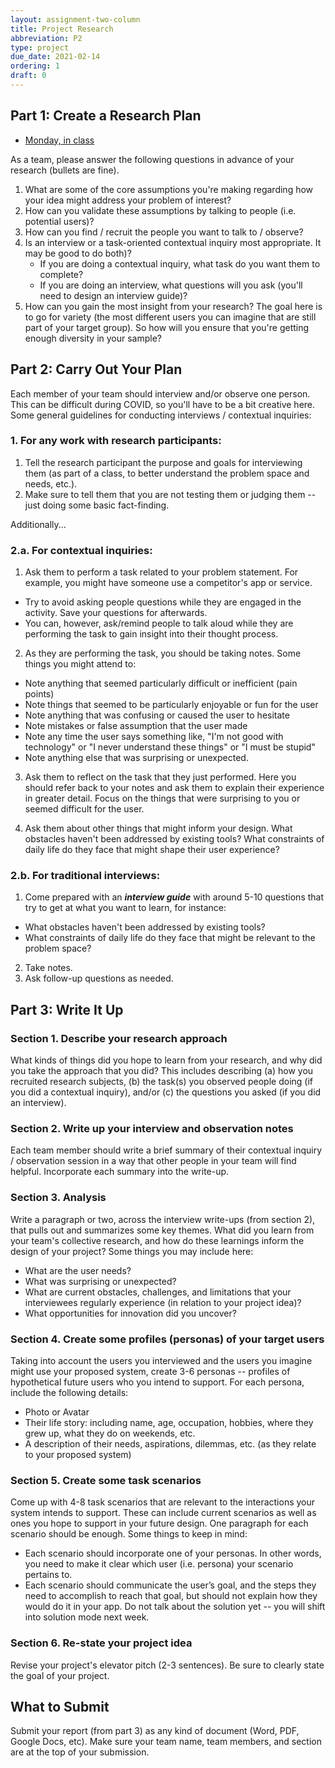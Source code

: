 ```yaml
---
layout: assignment-two-column
title: Project Research
abbreviation: P2
type: project
due_date: 2021-02-14
ordering: 1 
draft: 0
---
```


## Part 1: Create a Research Plan
* <a href="https://docs.google.com/document/d/12pOoSJA4aQnxK8gcH9NrNR36_ZTTWNWpp_QASTamwB4/edit?usp=sharing" target="_blank">Monday, in class</a>

As a team, please answer the following questions in advance of your research (bullets are fine). 
1. What are some of the core assumptions you're making regarding how your idea might address your problem of interest?
1. How can you validate these assumptions by talking to people (i.e. potential users)?
1. How can you find / recruit the people you want to talk to / observe?
1. Is an interview or a task-oriented contextual inquiry most appropriate. It may be good to do both)?
    * If you are doing a contextual inquiry, what task do you want them to complete?
    * If you are doing an interview, what questions will you ask (you'll need to design an interview guide)?
1. How can you gain the most insight from your research? The goal here is to go for variety (the most different users you can imagine that are still part of your target group). So how will you ensure that you're getting enough diversity in your sample?

## Part 2: Carry Out Your Plan
Each member of your team should interview and/or observe one person. This can be difficult during COVID, so you'll have to be a bit creative here. Some general guidelines for conducting interviews / contextual inquiries:

### 1. For any work with research participants:

1. Tell the research participant the purpose and goals for interviewing them (as part of a class, to better understand the problem space and needs, etc.).
1. Make sure to tell them that you are not testing them or judging them -- just doing some basic fact-finding.

Additionally...

### 2.a. For contextual inquiries:
1. Ask them to perform a task related to your problem statement. For example, you might have someone use a competitor's app or service. 
  * Try to avoid asking people questions while they are engaged in the activity. Save your questions for afterwards. 
  * You can, however, ask/remind people to talk aloud while they are performing the task to gain insight into their thought process.
2. As they are performing the task, you should be taking notes. Some things you might attend to:
  * Note anything that seemed particularly difficult or inefficient (pain points)
  * Note things that seemed to be particularly enjoyable or fun for the user
  * Note anything that was confusing or caused the user to hesitate
  * Note mistakes or false assumption that the user made
  * Note any time the user says something like, "I'm not good with technology" or "I never understand these things" or "I must be stupid"
  * Note anything else that was surprising or unexpected.

3. Ask them to reflect on the task that they just performed. Here you should refer back to your notes and ask them to explain their experience in greater detail. Focus on the things that were surprising to you or seemed difficult for the user. 

4. Ask them about other things that might inform your design. What obstacles haven't been addressed by existing tools? What constraints of daily life do they face that might shape their user experience?

### 2.b. For traditional interviews:
1. Come prepared with an ***interview guide*** with around 5-10 questions that try to get at what you want to learn, for instance:
  * What obstacles haven't been addressed by existing tools? 
  * What constraints of daily life do they face that might be relevant to the problem space?
2. Take notes.
3. Ask follow-up questions as needed.

## Part 3: Write It Up

### Section 1. Describe your research approach
What kinds of things did you hope to learn from your research, and why did you take the approach that you did? This includes describing (a) how you recruited research subjects, (b) the task(s) you observed people doing (if you did a contextual inquiry), and/or (c) the questions you asked (if you did an interview).

### Section 2. Write up your interview and observation notes
Each team member should write a brief summary of their contextual inquiry / observation session in a way that other people in your team will find helpful. Incorporate each summary into the write-up.

### Section 3. Analysis
Write a paragraph or two, across the interview write-ups (from section 2), that pulls out and summarizes some key themes. What did you learn from your team's collective research, and how do these learnings inform the design of your project? Some things you may include here:
* What are the user needs? 
* What was surprising or unexpected? 
* What are current obstacles, challenges, and limitations that your interviewees regularly experience (in relation to your project idea)? 
* What opportunities for innovation did you uncover?

### Section 4. Create some profiles (personas) of your target users
Taking into account the users you interviewed and the users you imagine might use your proposed system, create 3-6 personas -- profiles of hypothetical future users who you intend to support. For each persona, include the following details:

* Photo or Avatar
* Their life story: including name, age, occupation, hobbies, where they grew up, what they do on weekends, etc.
* A description of their needs, aspirations, dilemmas, etc. (as they relate to your proposed system)

### Section 5. Create some task scenarios
Come up with 4-8 task scenarios that are relevant to the interactions your system intends to support. These can include current scenarios as well as ones you hope to support in your future design. One paragraph for each scenario should be enough. Some things to keep in mind:

* Each scenario should incorporate one of your personas. In other words, you need to make it clear which user (i.e. persona) your scenario pertains to.
* Each scenario should communicate the user’s goal, and the steps they need to accomplish to reach that goal, but should not explain how they would do it in your app. Do not talk about the solution yet -- you will shift into solution mode next week.

### Section 6. Re-state your project idea
Revise your project's elevator pitch (2-3 sentences). Be sure to clearly state the goal of your project.

## What to Submit
Submit your report (from part 3) as any kind of document (Word, PDF, Google Docs, etc). Make sure your team name, team members, and section are at the top of your submission.